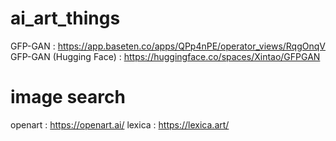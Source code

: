 # ai_art_things

GFP-GAN : https://app.baseten.co/apps/QPp4nPE/operator_views/RqgOnqV
GFP-GAN (Hugging Face) : https://huggingface.co/spaces/Xintao/GFPGAN

# image search

openart : https://openart.ai/
lexica : https://lexica.art/
